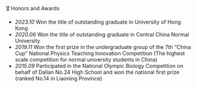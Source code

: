 🎖 Honors and Awards
- *2023.10* Won the title of outstanding graduate in University of Hong Kong
- *2020.06* Won the title of outstanding graduate in Central China Normal University
- *2019.11* Won the first prize in the undergraduate group of the 7th “China Cup” National Physics Teaching Innovation Competition (The highest scale competition for normal university students in China)
- *2015.09* Participated in the National Olympic Biology Competition on behalf of Dalian No.24 High School and won the national first prize (ranked No.14 in Liaoning Province)
